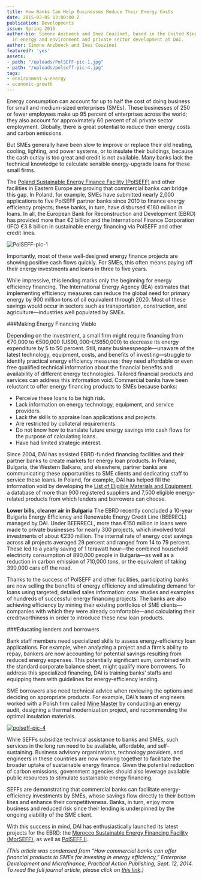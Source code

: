 ```yaml
---
title: How Banks Can Help Businesses Reduce Their Energy Costs
date: 2015-03-05 13:00:00 Z
publication: Developments
issue: Spring 2015
author-bio: Simone Anzboeck and Inez Couzinet, based in the United Kingdom, are specialists
  in energy and environment and private sector development at DAI.
author: Simone Anzboeck and Inez Couzinet
featured?: 'yes'
assets:
- path: "/uploads/PolSEFF-pic-1.jpg"
- path: "/uploads/polseff-pic-4.jpg"
tags:
- environment-&-energy
- economic-growth
---
```


Energy consumption can account for up to half the cost of doing business for small and medium-sized enterprises (SMEs). These businesses of 250 or fewer employees make up 95 percent of enterprises across the world; they also account for approximately 60 percent of all private sector employment. Globally, there is great potential to reduce their energy costs and carbon emissions.



But SMEs generally have been slow to improve or replace their old heating, cooling, lighting, and power systems, or to insulate their buildings, because the cash outlay is too great and credit is not available. Many banks lack the technical knowledge to calculate sensible energy-upgrade loans for these small firms.

The [Poland Sustainable Energy Finance Facility (PolSEFF)](http://dai.com/our-work/projects/poland%E2%80%94polish-sustainable-energy-financing-facility-polseff) and other facilities in Eastern Europe are proving that commercial banks can bridge this gap. In Poland, for example, SMEs have submitted nearly 2,000 applications to five PolSEFF partner banks since 2010 to finance energy efficiency projects; these banks, in turn, have disbursed €180 million in loans. In all, the European Bank for Reconstruction and Development (EBRD) has provided more than €2 billion and the International Finance Corporation (IFC) €3.8 billion in sustainable energy financing via PolSEFF and other credit lines.

![PolSEFF-pic-1](/uploads/PolSEFF-pic-1.jpg) 

Importantly, most of these well-designed energy finance projects are showing positive cash flows quickly. For SMEs, this often means paying off their energy investments and loans in three to five years.

While impressive, this lending marks only the beginning for energy efficiency financing. The International Energy Agency (IEA) estimates that implementing efficiency measures can reduce the global need for primary energy by 900 million tons of oil equivalent through 2020. Most of these savings would occur in sectors such as transportation, construction, and agriculture—industries well populated by SMEs.

###Making Energy Financing Viable

Depending on the investment, a small firm might require financing from €70,000 to €500,000 (US$90,000–US$650,000) to decrease its energy expenditure by 5 to 50 percent. Still, many businesspeople—unaware of the latest technology, equipment, costs, and benefits of investing—struggle to identify practical energy efficiency measures; they need  affordable or even free qualified technical information about the financial benefits and availability of different energy technologies. Tailored financial products and services can address this information void.
Commercial banks have been reluctant to offer energy financing products to SMEs because banks:

* Perceive these loans to be high risk.
* Lack information on energy technology, equipment, and service providers.
* Lack the skills to appraise loan applications and projects.
* Are restricted by collateral requirements.
* Do not know how to translate future energy savings into cash flows for the purpose of calculating loans.
* Have had limited strategic interest.

Since 2004, DAI has assisted EBRD-funded financing facilities and their partner banks to create markets for energy loan products. In Poland, Bulgaria, the Western Balkans, and elsewhere, partner banks are communicating these opportunities to SME clients and dedicating staff to service these loans. In Poland, for example, DAI has helped fill the information void by developing the [List of Eligible Materials and Equipment](http://www.polseff2.org/sites/default/files/simplified_procedure_new_design_v1.pdf), a database of more than 900 registered suppliers and 7,500 eligible energy-related products from which lenders and borrowers can choose.

<aside><p><strong>Lower bills, cleaner air in Bulgaria</strong>
The EBRD recently concluded a 10-year Bulgaria Energy Efficiency and Renewable Energy Credit Line (BEERECL) managed by DAI. Under BEERRECL, more than €150 million in loans were made to private businesses for nearly 300 projects, which involved total investments of about €230 million. The internal rate of energy cost savings across all projects averaged 29 percent and ranged from 14 to 79 percent. These led to a yearly saving of 1 terawatt hour—the combined household electricity consumption of 890,000 people in Bulgaria—as well as a reduction in carbon emission of 710,000 tons, or the equivalent of taking 390,000 cars off the road.</p>
</aside>

Thanks to the success of PolSEFF and other facilities, participating banks are now selling the benefits of energy efficiency and stimulating demand for loans using targeted, detailed sales information: case studies and examples of hundreds of successful energy financing projects. The banks are also achieving efficiency by mining their existing portfolios of SME clients—companies with which they were already comfortable—and calculating their creditworthiness in order to introduce these new loan products.

###Educating lenders and borrowers

Bank staff members need specialized skills to assess energy-efficiency loan applications. For example, when analyzing a project and a firm’s ability to repay, bankers are now accounting for potential savings resulting from reduced energy expenses. This potentially significant sum, combined with the standard corporate balance sheet, might qualify more borrowers. To address this specialized financing, DAI is training banks’ staffs and equipping them with guidelines for energy-efficiency lending.

SME borrowers also need technical advice when reviewing the options and deciding on appropriate products. For example, DAI’s team of engineers worked with a Polish firm called [Mine Master](https://www.youtube.com/watch?v=28itetJG0fM) by conducting an energy audit, designing a thermal modernization project, and recommending the optimal insulation materials.

[![polseff-pic-4](/uploads/polseff-pic-4.jpg)](https://www.youtube.com/watch?v=28itetJG0fM)

While SEFFs subsidize technical assistance to banks and SMEs, such services in the long run need to be available, affordable, and self-sustaining. Business advisory organizations, technology providers, and engineers in these countries are now working together to facilitate the broader uptake of sustainable energy finance. Given the potential reduction of carbon emissions, government agencies should also leverage available public resources to stimulate sustainable energy financing.

SEFFs are demonstrating that commercial banks can facilitate energy-efficiency investments by SMEs, whose savings flow directly to their bottom lines and enhance their competitiveness. Banks, in turn, enjoy more business and reduced risk since their lending is underpinned by the ongoing viability of the SME client.

With this success in mind, DAI has enthusiastically launched its latest projects for the EBRD: the [Morocco Sustainable Energy Financing Facility (MorSEFF)](https://www.dai.com/our-work/projects/morocco-sustainable-energy-financing-facility-morseff), as well as [PolSEFF II](http://dai.com/news-publications/news/ebrd-launches-%E2%82%AC200-million-sustainable-energy-financing-facility-poland).

*(This article was condensed from “How commercial banks can offer financial products to SMEs for investing in energy efficiency,” Enterprise Development and Microfinance, Practical Action Publishing, Sept. 12, 2014. To read the full journal article, please click on [this link](http://practicalaction.metapress.com/content/3421776826g33243/).)*
